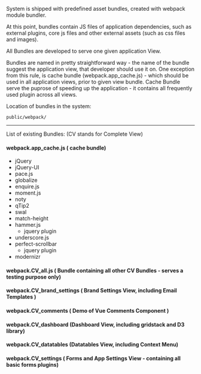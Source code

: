 System is shipped with predefined asset bundles, created with webpack module bundler.

At this point, bundles contain JS files of application dependencies, such as external plugins, core js files and other external assets (such as css files and images).

All Bundles are developed to serve one given application View.

Bundles are named in pretty straightforward way - the name of the bundle suggest the application view, that developer should use it on.
One exception from this rule, is cache bundle (webpack.app_cache.js) - which should be used in all application views, prior to given view bundle. Cache Bundle serve the puprose of speeding up the application - it contains all frequently used plugin across all views.  

Location of bundles in the system:
```
public/webpack/
```

---
 
List of existing Bundles: (CV stands for Complete View)

#### webpack.app_cache.js ( cache bundle)
+ jQuery
+ jQuery-UI 
+ pace.js
+ globalize
+ enquire.js
+ moment.js
+ noty
+ qTip2
+ swal 
+ match-height
+ hammer.js 
  - jquery plugin
+ underscore.js
+ perfect-scrollbar
  - jquery plugin
+ modernizr

#### webpack.CV_all.js ( Bundle containing all other CV Bundles - serves a testing purpose only) 
#### webpack.CV_brand_settings ( Brand Settings View, including Email Templates )
#### webpack.CV_comments ( Demo of Vue Comments Component )
#### webpack.CV_dashboard (Dashboard View, including gridstack and D3 library)
#### webpack.CV_datatables (Datatables View, including Context Menu)
#### webpack.CV_settings ( Forms and App Settings View - containing all basic forms plugins)
